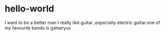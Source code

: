 # hello-world
I want to be a better man 
I really like guitar ,especially electric guitar.one of my favourite bands is galneryus
